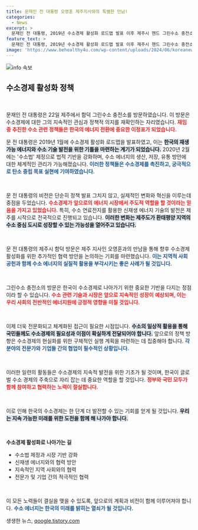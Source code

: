```yaml
---
title: 문재인 전 대통령 오영훈 제주지사와의 특별한 만남!
categories:
  - News
excerpt: >
  문재인 전 대통령, 2019년 수소경제 활성화 로드맵 발표 이후 제주시 헨드 그린수소 충전소를 방문! 그의 정책이 가져온 수소 경제의 미래는? 클릭해서 자세히 알아보세요!
feature_text: >
  문재인 전 대통령, 2019년 수소경제 활성화 로드맵 발표 이후 제주시 헨드 그린수소 충전소를 방문! 그의 정책이 가져온 수소 경제의 미래는? 클릭해서 자세히 알아보세요!
image: 'https://www.behealthy4u.com/wp-content/uploads/2024/06/koreanews.jpg'
---
```


<p><img src="https://www.behealthy4u.com/wp-content/uploads/2024/06/koreanews.jpg" alt="info 속보" /></p>

<h2 data-ke-size="size26">수소경제 활성화 정책</h2>

<p data-ke-size="size16">&nbsp;</p>

<p>문재인 전 대통령은 22일 제주에서 함덕 그린수소 충전소를 방문하였습니다. 이 방문은 수소경제에 대한 그의 지속적인 관심과 정책적 의지를 재확인하는 자리였습니다. <b><span style="color: #ee2323;">재임 중 추진한 수소 관련 정책들은 한국의 에너지 전환에 중요한 이정표가 되었습니다.</span></b> </p>

<p>문 전 대통령은 2019년 1월에 수소경제 활성화 로드맵을 발표하였고, 이는 <b><span style="background-color: #21538527;">한국의 재생 가능 에너지와 수소 기술 발전을 위한 기틀을 마련하는 계기가 되었습니다.</span></b> 2020년 2월에는 '수소법' 제정으로 법적 기반을 강화하며, 수소 에너지의 생산, 저장, 유통 방안에 대한 체계적인 관리가 가능해졌습니다. <b><span style="color: #1a5490;">이러한 정책들은 수소경제를 촉진하고, 궁극적으로 탄소 중립 목표 실현에 기여하였습니다.</span></b></p>

<p data-ke-size="size16">&nbsp;</p>

<p>문 전 대통령의 비전은 단순히 정책 발표 그치지 않고, 실제적인 변화와 혁신을 이루는데 중점을 두었습니다. <b><span style="color: #ee2323;">수소경제가 앞으로의 에너지 시장에서 주도적 역할을 할 것이라는 믿음을 가지고 있었습니다.</span></b> 특히, 수소 연료전지를 활용한 신재생 에너지 기술의 발전은 제주를 시작으로 전국적으로 진행되고 있습니다. <b><span style="background-color: #21538527;">이러한 변화는 제주도가 환태평양 지역의 수소 중심 도시로 성장할 수 있는 가능성을 열어주고 있습니다.</span></b></p>

<p data-ke-size="size16">&nbsp;</p>

<p>문 전 대통령의 제주시 함덕 방문은 제주 지사인 오영훈과의 만남을 통해 향후 수소경제 활성화를 위한 추가적인 협력 방안을 논의하는 기회를 마련했습니다. <b><span style="color: #1a5490;">이는 지역적 사회공헌과 함께 수소 에너지의 실질적 활용을 부각시키는 좋은 사례가 될 것입니다.</span></b> </p>

<p data-ke-size="size16">&nbsp;</p>

<p>그린수소 충전소의 방문은 한국이 수소경제로 나아가기 위한 중요한 기반을 다지는 정점이라 할 수 있습니다. <b><span style="color: #ee2323;">수소 관련 기술과 시장은 앞으로 지속적인 성장이 예상되며, 이는 우리 사회의 전반적인 에너지원에 긍정적 영향을 미칠 것입니다.</span></b> </p>

<p data-ke-size="size16">&nbsp;</p>

<p>이제 더욱 전문화되고 체계화된 접근이 필요한 시점입니다. <b><span style="background-color: #21538527;">수소의 일상적 활용을 통해 국민들께도 수소경제의 필요성과 이점이 확실하게 전달되어야 합니다.</span></b>  앞으로의 정책 방향은 수소경제의 현실화를 위한 구체적인 실행 계획을 마련하는 데 집중해야 합니다. <b><span style="color: #1a5490;">각 분야의 전문가와 기업들 간의 협업이 필수적인 상황입니다.</span></b> </p>

<p data-ke-size="size16">&nbsp;</p>

<p>이러한 일련의 활동들은 수소경제의 지속적 발전을 위한 기초가 될 것이며, 한국이 글로벌 수소 경제의 주축으로 자리 잡는 데 중요한 역할을 할 것입니다. <b><span style="color: #ee2323;">정부와 국민 모두가 함께 참여하고 협력하는 노력이 절실합니다.</span></b> </p>

<p data-ke-size="size16">&nbsp;</p>

<p>이로 인해 한국의 수소경제는 한 단계 더 발전할 수 있는 기회를 얻게 될 것입니다. <b><span style="background-color: #21538527;">우리는 지속 가능한 미래를 위한 도전을 함께 해 나가야 합니다.</span></b> </p>

<p data-ke-size="size16">&nbsp;</p>

<p><td style="text-align: center; height: 17px;"><b>수소경제 활성화로 나아가는 길</b></td></p>

<ul>
    <li>수소법 제정과 시장 기반 강화</li>
    <li>신재생 에너지와의 협력 방안</li>
    <li>지속적인 지역 사회와의 협력</li>
    <li>전문가 및 기업 간의 적극적인 협력</li>
</ul>

<p data-ke-size="size16">&nbsp;</p>

<p>이 모든 노력들이 결실을 맺을 수 있도록, 앞으로의 계획과 비전이 함께 이루어져야 합니다. <b><span style="color: #1a5490;">수소 에너지는 한국의 미래를 밝히는 열쇠가 될 것입니다.</span></b> </p>
생생한 뉴스, <a href="https://qoogle.tistory.com" rel="dofollow">qoogle.tistory.com</a>


